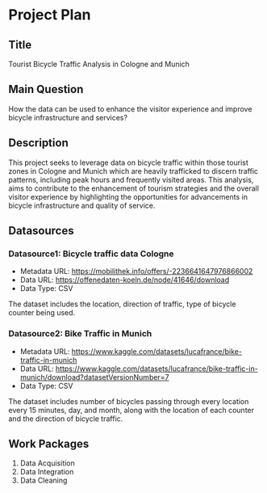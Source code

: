 # Project Plan

## Title
<!-- Give your project a short title. -->
Tourist Bicycle Traffic Analysis in Cologne and Munich

## Main Question

<!-- Think about one main question you want to answer based on the data. -->
How the data can be used to enhance the visitor experience and improve bicycle infrastructure and services?

## Description

<!-- Describe your data science project in max. 200 words. Consider writing about why and how you attempt it. -->
This project seeks to leverage data on bicycle traffic within those tourist zones in Cologne and Munich which are heavily trafficked to discern traffic patterns, including peak hours and frequently visited areas. This analysis, aims to contribute to the enhancement of tourism strategies and the overall visitor experience by highlighting the opportunities for advancements in bicycle infrastructure and quality of service.

## Datasources

<!-- Describe each datasources you plan to use in a section. Use the prefic "DatasourceX" where X is the id of the datasource. -->

### Datasource1: Bicycle traffic data Cologne
* Metadata URL: https://mobilithek.info/offers/-2236641647976866002
* Data URL: https://offenedaten-koeln.de/node/41646/download
* Data Type: CSV

The dataset includes the location, direction of traffic, type of bicycle counter being used.

### Datasource2: Bike Traffic in Munich
* Metadata URL: https://www.kaggle.com/datasets/lucafrance/bike-traffic-in-munich
* Data URL: https://www.kaggle.com/datasets/lucafrance/bike-traffic-in-munich/download?datasetVersionNumber=7
* Data Type: CSV

The dataset includes number of bicycles passing through every location every 15 minutes, day, and month, along with the location of each counter and the direction of bicycle traffic. 

## Work Packages

<!-- List of work packages ordered sequentially, each pointing to an issue with more details. -->

1. Data Acquisition
2. Data Integration
3. Data Cleaning

[i1]: https://github.com/jvalue/made-template/issues/1
